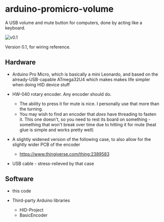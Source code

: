 # arduino-promicro-volume

A USB volume and mute button for computers, done by acting like a keyboard.


![v0.1](https://raw.githubusercontent.com/scarfboy/arduino-promicro-usb-volume/main/v0.1.JPG)

Version 0.1, for wiring reference.


## Hardware

* Arduino Pro Micro, which is basically a mini Leonardo, and based on the already-USB-capable ATmega32U4 which makes makes life simpler when doing HID device stuff

* HW-040 rotary encoder. Any encoder should do. 
  * The ability to press it for mute is nice. I personally use that more than the turning.
  * You may wish to find an encoder that _does_ have threading to fasten it. This one doesn't, so you need to rest its board on something - something that won't break over time due to hitting it for mute (heat glue is simple and works pretty well)

* A slightly widened version of the following case, to also allow for the slightly wider PCB of the encoder
  * https://www.thingiverse.com/thing:2389583

* USB cable - stress-relieved by that case

## Software

* this code

* Third-party Arduino libraries 
  * HID-Project
  * BasicEncoder


